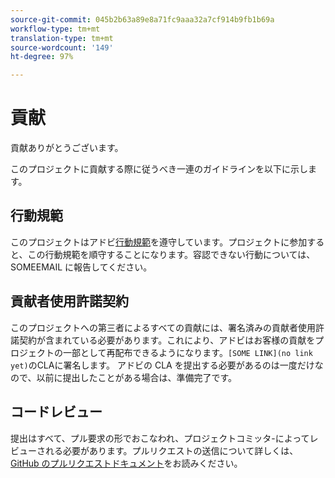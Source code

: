 ```yaml
---
source-git-commit: 045b2b63a89e8a71fc9aaa32a7cf914b9fb1b69a
workflow-type: tm+mt
translation-type: tm+mt
source-wordcount: '149'
ht-degree: 97%

---
```

# 貢献

貢献ありがとうございます。

このプロジェクトに貢献する際に従うべき一連のガイドラインを以下に示します。

## 行動規範

このプロジェクトはアドビ[行動規範](https://git.corp.adobe.com/OpenSourceAdvisoryBoard/starter-repo/blob/master/CODE_OF_CONDUCT.md)を遵守しています。プロジェクトに参加すると、この行動規範を順守することになります。容認できない行動については、SOMEEMAIL に報告してください。

## 貢献者使用許諾契約

このプロジェクトへの第三者によるすべての貢献には、署名済みの貢献者使用許諾契約が含まれている必要があります。これにより、アドビはお客様の貢献をプロジェクトの一部として再配布できるようになります。`[SOME LINK](no link yet)`のCLAに署名します。 アドビの CLA を提出する必要があるのは一度だけなので、以前に提出したことがある場合は、準備完了です。

## コードレビュー

提出はすべて、プル要求の形でおこなわれ、プロジェクトコミッタ-によってレビューされる必要があります。プルリクエストの送信について詳しくは、[GitHub のプルリクエストドキュメント](https://help.github.com/ja/github/collaborating-with-issues-and-pull-requests/about-pull-requests)をお読みください。
